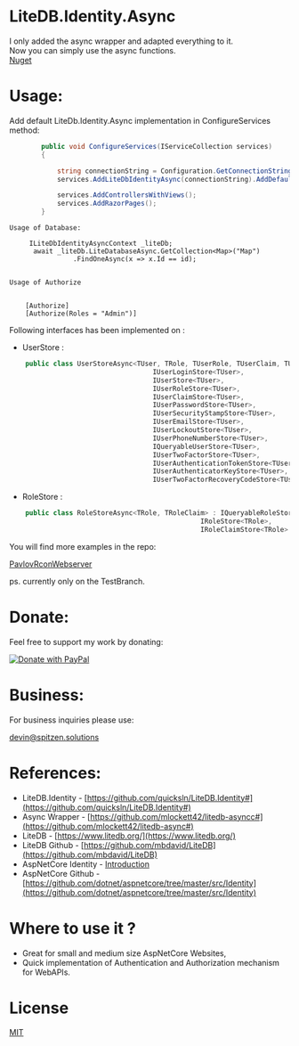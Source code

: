 LiteDB.Identity.Async
======= 
I only added the async wrapper and adapted everything to it.  
Now you can simply use the async functions.  
[Nuget](https://www.nuget.org/packages/LiteDB.Identity.Async/)

Usage:
=======

Add default LiteDb.Identity.Async implementation in ConfigureServices method:
```csharp
        public void ConfigureServices(IServiceCollection services)
        {

            string connectionString = Configuration.GetConnectionString("IdentityLiteDB");
            services.AddLiteDbIdentityAsync(connectionString).AddDefaultTokenProviders().AddDefaultUI();

            services.AddControllersWithViews();
            services.AddRazorPages();
        }
```

```
Usage of Database:
     
     ILiteDbIdentityAsyncContext _liteDb;
      await _liteDb.LiteDatabaseAsync.GetCollection<Map>("Map")
                .FindOneAsync(x => x.Id == id);


Usage of Authorize


    [Authorize]
    [Authorize(Roles = "Admin")]

```

Following interfaces has been implemented on :
- UserStore :
```csharp
    public class UserStoreAsync<TUser, TRole, TUserRole, TUserClaim, TUserLogin, TUserToken> : 
                                    IUserLoginStore<TUser>, 
                                    IUserStore<TUser>,
                                    IUserRoleStore<TUser>,
                                    IUserClaimStore<TUser>, 
                                    IUserPasswordStore<TUser>, 
                                    IUserSecurityStampStore<TUser>, 
                                    IUserEmailStore<TUser>, 
                                    IUserLockoutStore<TUser>, 
                                    IUserPhoneNumberStore<TUser>, 
                                    IQueryableUserStore<TUser>, 
                                    IUserTwoFactorStore<TUser>,
                                    IUserAuthenticationTokenStore<TUser>,
                                    IUserAuthenticatorKeyStore<TUser>,
                                    IUserTwoFactorRecoveryCodeStore<TUser>
```
- RoleStore :
```csharp
    public class RoleStoreAsync<TRole, TRoleClaim> : IQueryableRoleStore<TRole>, 
                                                IRoleStore<TRole>, 
                                                IRoleClaimStore<TRole>
```

You will find more examples in the repo:  

[PavlovRconWebserver](https://github.com/devinSpitz/PavlovRconWebserver)  

ps. currently only on the TestBranch.


Donate:
=======
Feel free to support my work by donating:

<a href="https://www.paypal.com/donate?hosted_button_id=JYNFKYARZ7DT4">
<img src="https://www.paypalobjects.com/en_US/CH/i/btn/btn_donateCC_LG.gif" alt="Donate with PayPal" />
</a>

Business:
=======

For business inquiries please use:

<a href="mailto:&#x64;&#x65;&#x76;&#x69;&#x6e;&#x40;&#x73;&#x70;&#x69;&#x74;&#x7a;&#x65;&#x6e;&#x2e;&#x73;&#x6f;&#x6c;&#x75;&#x74;&#x69;&#x6f;&#x6e;&#x73;">&#x64;&#x65;&#x76;&#x69;&#x6e;&#x40;&#x73;&#x70;&#x69;&#x74;&#x7a;&#x65;&#x6e;&#x2e;&#x73;&#x6f;&#x6c;&#x75;&#x74;&#x69;&#x6f;&#x6e;&#x73;</a>


References:
=======
- LiteDB.Identity - [https://github.com/quicksln/LiteDB.Identity#](https://github.com/quicksln/LiteDB.Identity#)
- Async Wrapper - [https://github.com/mlockett42/litedb-asyncc#](https://github.com/mlockett42/litedb-async#)
- LiteDB - [https://www.litedb.org/](https://www.litedb.org/)
- LiteDB Github - [https://github.com/mbdavid/LiteDB](https://github.com/mbdavid/LiteDB)
- AspNetCore Identity - [Introduction](https://docs.microsoft.com/en-us/aspnet/core/security/authentication/identity?view=aspnetcore-3.1&tabs=visual-studio)
- AspNetCore Github - [https://github.com/dotnet/aspnetcore/tree/master/src/Identity](https://github.com/dotnet/aspnetcore/tree/master/src/Identity)


Where to use it ?
=======
- Great for small and medium size AspNetCore Websites,
- Quick implementation of Authentication and Authorization mechanism for WebAPIs.

License
=======

[MIT](http://opensource.org/licenses/MIT)


